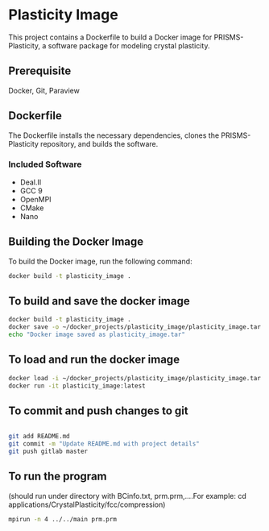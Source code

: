 # Plasticity Image

This project contains a Dockerfile to build a Docker image for PRISMS-Plasticity, a software package for modeling crystal plasticity.

## Prerequisite

Docker, Git, Paraview

## Dockerfile

The Dockerfile installs the necessary dependencies, clones the PRISMS-Plasticity repository, and builds the software.

### Included Software

- Deal.II
- GCC 9
- OpenMPI
- CMake
- Nano

## Building the Docker Image

To build the Docker image, run the following command:

```sh
docker build -t plasticity_image .
```

##  To build and save the docker image
```sh
docker build -t plasticity_image .
docker save -o ~/docker_projects/plasticity_image/plasticity_image.tar plasticity_image:latest
echo "Docker image saved as plasticity_image.tar"
```


## To load and run the docker image
```sh
docker load -i ~/docker_projects/plasticity_image/plasticity_image.tar
docker run -it plasticity_image:latest
```

## To commit and push changes to git
```sh

git add README.md
git commit -m "Update README.md with project details"
git push gitlab master

```


## To run the program
(should run under directory with BCinfo.txt, prm.prm,....For example: cd applications/CrystalPlasticity/fcc/compression)
```sh
mpirun -n 4 ../../main prm.prm
```
